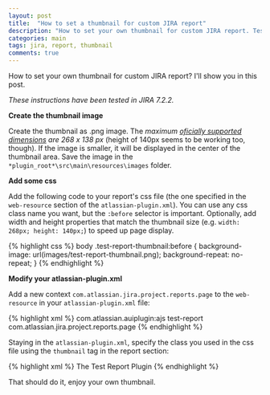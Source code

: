```yaml
---
layout: post
title:  "How to set a thumbnail for custom JIRA report"
description: "How to set your own thumbnail for custom JIRA report. Tested in JIRA 7."
categories: main
tags: jira, report, thumbnail
comments: true
---
```


How to set your own thumbnail for custom JIRA report? I'll show you in this post.

*These instructions have been tested in JIRA 7.2.2.*

__Create the thumbnail image__

Create the thumbnail as .png image. The _maximum [oficially supported dimensions](https://developer.atlassian.com/jiradev/latest-updates/developer-changes-for-older-jira-versions/preparing-for-jira-6-4#PreparingforJIRA6.4-reportpluginmodule) are 268 x 138 px_ (height of 140px seems to be working too, though). If the image is smaller, it will be displayed in the center of the thumbnail area. Save the image in the `*plugin_root*\src\main\resources\images` folder.

__Add some css__

Add the following code to your report's css file (the one specified in the `web-resource` section of the `atlassian-plugin.xml`). You can use any css class name you want, but the `:before` selector is important.
Optionally, add width and height properties that match the thumbnail size (e.g. `width: 268px; height: 140px;`) to speed up page display.

{% highlight css %}
body .test-report-thumbnail:before {
  background-image: url(images/test-report-thumbnail.png);
  background-repeat: no-repeat;
}
{% endhighlight %}

__Modify your atlassian-plugin.xml__

Add a new context `com.atlassian.jira.project.reports.page` to the `web-resource` in your `atlassian-plugin.xml` file:

{% highlight xml %}
  <web-resource key="test-report-resources" name="test-report Web Resources">
    <dependency>com.atlassian.auiplugin:ajs</dependency>
    <resource type="download" name="test-report.css" location="/css/test-report.css"/>
    <resource type="download" name="test-report.js" location="/js/test-report.js"/>
    <resource type="download" name="images/" location="/images"/>
    <context>test-report</context>
    <context>com.atlassian.jira.project.reports.page</context> <!-- added context -->
  </web-resource>
{% endhighlight %}

Staying in the `atlassian-plugin.xml`, specify the class you used in the css file using the `thumbnail` tag in the report section:

{% highlight xml %}
  <report name="Test Report" i18n-name-key="test-report.name" key="test-report" class="com.example.jira.testreport.TestReport">
    <description key="test-report.description">The Test Report Plugin</description>
    <resource name="view" type="velocity" location="/templates/reports/test-report/view.vm"/>
    <resource name="i18n" type="i18n" location="TestReport"/>
    <label key="test-report.label"></label>
    <thumbnail cssClass="test-report-thumbnail" /> <!-- added thumbnail css class -->
  </report>
{% endhighlight %}

That should do it, enjoy your own thumbnail.